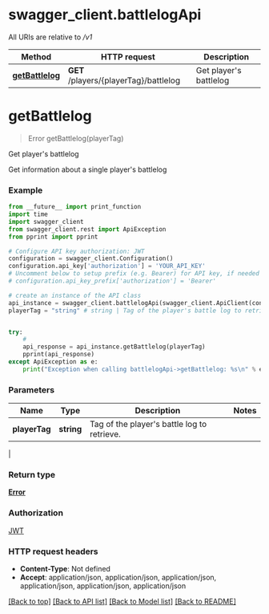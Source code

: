 # swagger_client.battlelogApi

All URIs are relative to */v1*

Method | HTTP request | Description
------------- | ------------- | -------------
[**getBattlelog**](battlelogApi.md#getBattlelog) | **GET** /players/{playerTag}/battlelog | Get player&#39;s battlelog

# **getBattlelog**
> Error getBattlelog(playerTag)

Get player's battlelog

Get information about a single player's battlelog

### Example
```python
from __future__ import print_function
import time
import swagger_client
from swagger_client.rest import ApiException
from pprint import pprint

# Configure API key authorization: JWT
configuration = swagger_client.Configuration()
configuration.api_key['authorization'] = 'YOUR_API_KEY'
# Uncomment below to setup prefix (e.g. Bearer) for API key, if needed
# configuration.api_key_prefix['authorization'] = 'Bearer'

# create an instance of the API class
api_instance = swagger_client.battlelogApi(swagger_client.ApiClient(configuration))
playerTag = "string" # string | Tag of the player's battle log to retrieve.


try:
    # 
    api_response = api_instance.getBattlelog(playerTag)
    pprint(api_response)
except ApiException as e:
    print("Exception when calling battlelogApi->getBattlelog: %s\n" % e)
```

### Parameters

Name | Type | Description  | Notes
------------- | ------------- | ------------- | -------------
 **playerTag** | **string**| Tag of the player&#39;s battle log to retrieve.
 | 

### Return type

[**Error**](object.md)

### Authorization

[JWT](../README.md#JWT)

### HTTP request headers

 - **Content-Type**: Not defined
 - **Accept**: application/json, application/json, application/json, application/json, application/json, application/json

[[Back to top]](#) [[Back to API list]](../README.md#documentation-for-api-endpoints) [[Back to Model list]](../README.md#documentation-for-models) [[Back to README]](../README.md)

